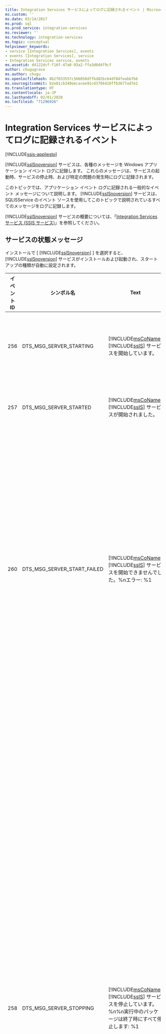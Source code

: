 ```yaml
---
title: Integration Services サービスによってログに記録されるイベント | Microsoft Docs
ms.custom: ''
ms.date: 03/14/2017
ms.prod: sql
ms.prod_service: integration-services
ms.reviewer: ''
ms.technology: integration-services
ms.topic: conceptual
helpviewer_keywords:
- service [Integration Services], events
- events [Integration Services], service
- Integration Services service, events
ms.assetid: d4122dcf-f16f-47a0-93a2-ffa3d0d4f9cf
author: chugugrace
ms.author: chugu
ms.openlocfilehash: 8b2f033557c566050dffbd82bc64df84feabb7b6
ms.sourcegitcommit: b2e81cb349eecacee91cd3766410ffb3677ad7e2
ms.translationtype: HT
ms.contentlocale: ja-JP
ms.lasthandoff: 02/01/2020
ms.locfileid: "71296926"
---
```

# <a name="events-logged-by-the-integration-services-service"></a>Integration Services サービスによってログに記録されるイベント

[!INCLUDE[ssis-appliesto](../../includes/ssis-appliesto-ssvrpluslinux-asdb-asdw-xxx.md)]


  [!INCLUDE[ssISnoversion](../../includes/ssisnoversion-md.md)] サービスは、各種のメッセージを Windows アプリケーション イベント ログに記録します。 これらのメッセージは、サービスの起動時、サービスの停止時、および特定の問題の発生時にログに記録されます。  
  
 このトピックでは、アプリケーション イベント ログに記録される一般的なイベント メッセージについて説明します。 [!INCLUDE[ssISnoversion](../../includes/ssisnoversion-md.md)] サービスは、SQLISService のイベント ソースを使用してこのトピックで説明されているすべてのメッセージをログに記録します。  
  
 [!INCLUDE[ssISnoversion](../../includes/ssisnoversion-md.md)] サービスの概要については、「[Integration Services サービス &#40;SSIS サービス&#41;](../../integration-services/service/integration-services-service-ssis-service.md)」を参照してください。  
  
## <a name="service-status-messages"></a>サービスの状態メッセージ
 インストールで [ [!INCLUDE[ssISnoversion](../../includes/ssisnoversion-md.md)] ] を選択すると、 [!INCLUDE[ssISnoversion](../../includes/ssisnoversion-md.md)] サービスがインストールおよび起動され、スタートアップの種類が自動に設定されます。  
  
|イベント ID|シンボル名|Text|Notes|  
|--------------|-------------------|----------|-----------|  
|256|DTS_MSG_SERVER_STARTING|[!INCLUDE[msCoName](../../includes/msconame-md.md)] [!INCLUDE[ssIS](../../includes/ssis-md.md)] サービスを開始しています。|サービスが開始されようとしています。|  
|257|DTS_MSG_SERVER_STARTED|[!INCLUDE[msCoName](../../includes/msconame-md.md)] [!INCLUDE[ssIS](../../includes/ssis-md.md)] サービスが開始されました。|サービスが開始されました。|  
|260|DTS_MSG_SERVER_START_FAILED|[!INCLUDE[msCoName](../../includes/msconame-md.md)] [!INCLUDE[ssIS](../../includes/ssis-md.md)] サービスを開始できませんでした。%nエラー: %1|サービスを開始できませんでした。 開始できないのは、インストールが破損したか、サービス アカウントが適切でないことが原因である可能性があります。|  
|258|DTS_MSG_SERVER_STOPPING|[!INCLUDE[msCoName](../../includes/msconame-md.md)] [!INCLUDE[ssIS](../../includes/ssis-md.md)] サービスを停止しています。%n%n実行中のパッケージは終了時にすべて停止します: %1|サービスを停止しています。また、パッケージを停止するようにサービスを構成している場合は、実行中のパッケージもサービスによってすべて停止されます。 構成ファイルで true 値または false 値を設定して、サービスの停止時に実行中のパッケージを停止するかどうかを指定できます。 このイベントのメッセージには、この設定値が含まれています。|  
|259|DTS_MSG_SERVER_STOPPED|[!INCLUDE[msCoName](../../includes/msconame-md.md)] [!INCLUDE[ssIS](../../includes/ssis-md.md)] サービスが停止しました。%nサーバーのバージョン %1|サービスが停止しました。|  
  
## <a name="settings-file-messages"></a>設定ファイルのメッセージ  
 [!INCLUDE[ssISnoversion](../../includes/ssisnoversion-md.md)] サービスの設定は、変更可能な XML ファイルに格納されています。 詳細については、「[Integration Services サービス (SSIS サービス)](../../integration-services/service/integration-services-service-ssis-service.md)」を参照してください。  
  
|イベント ID|シンボル名|Text|Notes|  
|--------------|-------------------|----------|-----------|  
|274|DTS_MSG_SERVER_MISSING_CONFIG_REG|[!INCLUDE[msCoName](../../includes/msconame-md.md)] [!INCLUDE[ssIS](../../includes/ssis-md.md)] サービス: %n構成ファイルを指定するレジストリ設定がありません。 %n既定の構成ファイルを読み込もうとしています。|構成ファイルのパスを含むレジストリ エントリが存在しないか、空です。|  
|272|DTS_MSG_SERVER_MISSING_CONFIG|[!INCLUDE[msCoName](../../includes/msconame-md.md)] [!INCLUDE[ssIS](../../includes/ssis-md.md)] サービス構成ファイルが存在しません。%n既定の設定を使用して読み込んでいます。|指定した場所に構成ファイル自体が存在しません。|  
|273|DTS_MSG_SERVER_BAD_CONFIG|[!INCLUDE[msCoName](../../includes/msconame-md.md)] [!INCLUDE[ssIS](../../includes/ssis-md.md)] サービス構成ファイルが正しくありません。%n構成ファイルの読み取り中にエラーが発生しました: %1%n%n既定の設定を使用してサーバーを読み込んでいます。|構成ファイルを読み取ることができないか、無効です。 このエラーは、ファイル内の XML 構文エラーによって発生する可能性があります。|  
  
## <a name="other-messages"></a>その他のメッセージ  
  
|イベント ID|シンボル名|Text|Notes|  
|--------------|-------------------|----------|-----------|  
|336|DTS_MSG_SERVER_STOPPING_PACKAGE|[!INCLUDE[msCoName](../../includes/msconame-md.md)] [!INCLUDE[ssIS](../../includes/ssis-md.md)] サービス: 実行中のパッケージを停止しています。%nパッケージ インスタンス ID: %1%nパッケージ ID: %2%nパッケージ名: %3%nパッケージの説明: %4%nパッケージ|実行中のパッケージをサービスが停止しようとしています。 実行中のパッケージは、 [!INCLUDE[ssManStudio](../../includes/ssmanstudio-md.md)]で監視および停止できます。 [!INCLUDE[ssManStudio](../../includes/ssmanstudio-md.md)] でパッケージを管理する方法については、「[パッケージの管理 &#40;SSIS サービス&#41;](../../integration-services/service/package-management-ssis-service.md)」を参照してください。|  

## <a name="view-events"></a>イベントの表示
  [!INCLUDE[ssISnoversion](../../includes/ssisnoversion-md.md)] サービスのイベントを表示できるツールには、次の 2 つがあります。  
  
-   **の** [ログ ファイルの表示] [!INCLUDE[ssManStudioFull](../../includes/ssmanstudiofull-md.md)]ダイアログ ボックス。 **[ログ ファイルの表示]** ダイアログ ボックスには、ログのエクスポート、フィルター、および検索を行うオプションがあります。 **[ログ ファイルの表示]** のオプションの詳細については、「 [[ログ ファイルの表示] の F1 ヘルプ](../../relational-databases/logs/log-file-viewer-f1-help.md)」を参照してください。  
  
-   Windows イベント ビューアー。  
  
 [!INCLUDE[ssISnoversion](../../includes/ssisnoversion-md.md)] サービスによってログに記録されるイベントの詳細については、「 [Integration Services サービスによってログに記録されるイベント](../../integration-services/service/events-logged-by-the-integration-services-service.md)」を参照してください。  
  
### <a name="to-view-service-events-for-integration-services-in-sql-server-management-studio"></a>SQL Server Management Studio で Integration Services のサービス イベントを表示するには  
  
1.  [!INCLUDE[ssManStudioFull](../../includes/ssmanstudiofull-md.md)]を開きます。  
  
2.  **[ファイル]** メニューの **[オブジェクト エクスプローラーを接続]** をクリックします。  
  
3.  **[サーバーへの接続]** ダイアログ ボックスで [!INCLUDE[ssISnoversion](../../includes/ssisnoversion-md.md)] のサーバーの種類を選択し、接続するサーバー名を選択または参照して、 **[接続]** をクリックします。  
  
4.  オブジェクト エクスプローラーで [!INCLUDE[ssISnoversion](../../includes/ssisnoversion-md.md)] を右クリックして、 **[ログの表示]** をクリックします。  
  
5.  [!INCLUDE[ssISnoversion](../../includes/ssisnoversion-md.md)] のイベントを表示するには、 **[SQL Server Integration Services]** を選択します。 **[NT イベント]** オプションは、 **[SQL Server Integration Services]** オプションに応じて、自動的に選択または選択解除されます。  
  
### <a name="to-view-service-events-for-integration-services-in-windows-event-viewer"></a>Windows イベント ビューアーで Integration Services のサービス イベントを表示するには  
  
1.  **[コントロール パネル]** で、クラシック表示を使用している場合は **[管理ツール]** 、カテゴリの表示を使用している場合は **[パフォーマンスとメンテナンス]** をクリックしてから **[管理ツール]** をクリックします。  
  
2.  **[イベント ビューアー]** をクリックします。  
  
3.  **[イベント ビューアー]** ダイアログ ボックスで、 **[アプリケーション]** をクリックします。  
  
4.  **[アプリケーション]** スナップインから **[ソース]** 列の値が **[SQLISService]** のエントリを探して右クリックし、 **[プロパティ]** をクリックします。  
  
5.  必要に応じて、上矢印または下矢印をクリックして、前後のイベントを表示します。  
  
6.  必要に応じて、[クリップボードにコピー] アイコンをクリックして、イベントの情報をコピーします。  
  
7.  イベントのデータをバイトと単語のどちらで表示するか選択します。  
  
8.  **[OK]** をクリックします。  
  
9. **[ファイル]** メニューの **[終了]** をクリックして、 **[イベント ビューアー]** ダイアログ ボックスを閉じます。  
 
## <a name="related-tasks"></a>Related Tasks  
 ログ エントリを表示する方法については、「 [Integration Services パッケージによってログに記録されるイベント](../../integration-services/performance/events-logged-by-an-integration-services-package.md)  

